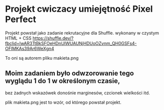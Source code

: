 # Projekt cwiczacy umiejętność Pixel Perfect

Projekt powstał jako zadanie rekrutacyjne dla Shuffle.
wykonany w czystym HTML + CSS
https://shuffle.dev/?fbclid=IwAR3TtBkSFOeHDnUIWUAUNjHDUoOZvnm_QH0GSFs4-OFIMKAs39Ar6WeXgn4

To oni są autorem pliku makieta.png 

## Moim zadaniem było odwzorowanie tego wyglądu 1 do 1 w określonym czasie,
bez żadnych wskazówek donośnie  marginesów, czcionek wielkości itd.

plik makieta.png jest to wzór, od którego powstał projekt.